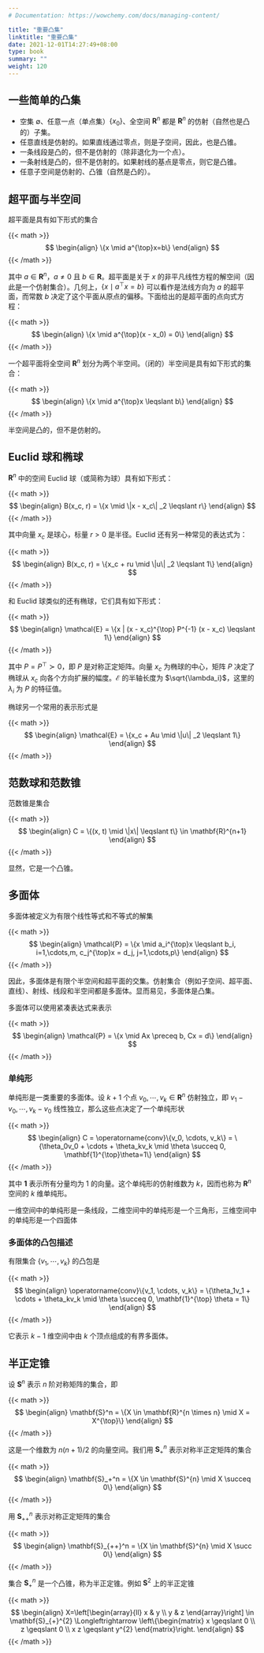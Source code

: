 ```yaml
---
# Documentation: https://wowchemy.com/docs/managing-content/

title: "重要凸集"
linktitle: "重要凸集"
date: 2021-12-01T14:27:49+08:00
type: book
summary: ""
weight: 120
---
```


<!--more-->

## 一些简单的凸集

- 空集 $\emptyset$、任意一点（单点集）$\{x_0\}$、全空间 $\mathbf{R}^{n}$ 都是 $\mathbf{R}^{n}$ 的仿射（自然也是凸的）子集。
- 任意直线是仿射的。如果直线通过零点，则是子空间，因此，也是凸锥。
- 一条线段是凸的，但不是仿射的（除非退化为一个点）。
- 一条射线是凸的，但不是仿射的。如果射线的基点是零点，则它是凸锥。
- 任意子空间是仿射的、凸锥（自然是凸的）。

## 超平面与半空间

超平面是具有如下形式的集合

{{< math >}}
$$
\begin{align}
\{x \mid a^{\top}x=b\}
\end{align}
$$
{{< /math >}}

其中 $a \in \mathbf{R}^{n}$，$a \ne 0$ 且 $b \in \mathbf{R}$。超平面是关于 $x$ 的非平凡线性方程的解空间（因此是一个仿射集合）。几何上，$\{x \mid a^{\top}x=b\}$ 可以看作是法线方向为 $a$ 的超平面，而常数 $b$ 决定了这个平面从原点的偏移。下面给出的是超平面的点向式方程：

{{< math >}}
$$
\begin{align}
\{x \mid a^{\top}(x - x_0) = 0\}
\end{align}
$$
{{< /math >}}

一个超平面将全空间 $\mathbf{R}^{n}$ 划分为两个半空间。（闭的）半空间是具有如下形式的集合：

{{< math >}}
$$
\begin{align}
\{x \mid a^{\top}x \leqslant b\}
\end{align}
$$
{{< /math >}}

半空间是凸的，但不是仿射的。

## Euclid 球和椭球

$\mathbf{R}^{n}$ 中的空间 Euclid 球（或简称为球）具有如下形式：

{{< math >}}
$$
\begin{align}
B(x_c, r) = \{x \mid \|x - x_c\| _2 \leqslant r\}
\end{align}
$$
{{< /math >}}

其中向量 $x_c$ 是球心，标量 $r > 0$ 是半径。Euclid 还有另一种常见的表达式为：

{{< math >}}
$$
\begin{align}
B(x_c, r) = \{x_c + ru \mid \|u\| _2 \leqslant 1\}
\end{align}
$$
{{< /math >}}

和 Euclid 球类似的还有椭球，它们具有如下形式：

{{< math >}}
$$
\begin{align}
\mathcal{E} = \{x | (x - x_c)^{\top} P^{-1} (x - x_c) \leqslant 1\}
\end{align}
$$
{{< /math >}}

其中 $P = P^{\top} \succ 0$，即 $P$ 是对称正定矩阵。向量 $x_c$ 为椭球的中心，矩阵 $P$ 决定了椭球从 $x_c$ 向各个方向扩展的幅度。$\mathcal{E}$ 的半轴长度为 $\sqrt{\lambda_i}$，这里的 $\lambda_i$ 为 $P$ 的特征值。

椭球另一个常用的表示形式是

{{< math >}}
$$
\begin{align}
\mathcal{E} = \{x_c + Au \mid \|u\| _2 \leqslant 1\}
\end{align}
$$
{{< /math >}}

## 范数球和范数锥

范数锥是集合

{{< math >}}
$$
\begin{align}
C = \{(x, t) \mid \|x\| \leqslant t\} \in \mathbf{R}^{n+1}
\end{align}
$$
{{< /math >}}

显然，它是一个凸锥。

## 多面体

多面体被定义为有限个线性等式和不等式的解集

{{< math >}}
$$
\begin{align}
\mathcal{P} = \{x \mid a_i^{\top}x \leqslant b_i, i=1,\cdots,m, c_j^{\top}x = d_j, j=1,\cdots,p\}
\end{align}
$$
{{< /math >}}

因此，多面体是有限个半空间和超平面的交集。仿射集合（例如子空间、超平面、直线）、射线、线段和半空间都是多面体。显而易见，多面体是凸集。

多面体可以使用紧凑表达式来表示

{{< math >}}
$$
\begin{align}
\mathcal{P} = \{x \mid Ax \preceq b, Cx = d\}
\end{align}
$$
{{< /math >}}

### 单纯形

单纯形是一类重要的多面体。设 $k+1$ 个点 $v_0, \cdots, v_k \in \mathbf{R}^{n}$ 仿射独立，即 $v_1-v_0, \cdots, v_k-v_0$ 线性独立，那么这些点决定了一个单纯形状

{{< math >}}
$$
\begin{align}
C = \operatorname{conv}\{v_0, \cdots, v_k\} = \{\theta_0v_0 + \cdots + \theta_kv_k \mid \theta \succeq 0, \mathbf{1}^{\top}\theta=1\}
\end{align}
$$
{{< /math >}}

其中 $\mathbf{1}$ 表示所有分量均为 $1$ 的向量。这个单纯形的仿射维数为 $k$，因而也称为 $\mathbf{R}^{n}$ 空间的 $k$ 维单纯形。

一维空间中的单纯形是一条线段，二维空间中的单纯形是一个三角形，三维空间中的单纯形是一个四面体

### 多面体的凸包描述

有限集合 $\{v_1, \cdots, v_k\}$ 的凸包是

{{< math >}}
$$
\begin{align}
\operatorname{conv}\{v_1, \cdots, v_k\} = \{\theta_1v_1 + \cdots + \theta_kv_k \mid \theta \succeq 0, \mathbf{1}^{\top} \theta = 1\}
\end{align}
$$
{{< /math >}}

它表示 $k-1$ 维空间中由 $k$ 个顶点组成的有界多面体。

## 半正定锥

设 $\mathbf{S}^n$ 表示 $n$ 阶对称矩阵的集合，即

{{< math >}}
$$
\begin{align}
\mathbf{S}^n = \{X \in \mathbf{R}^{n \times n} \mid X = X^{\top}\}
\end{align}
$$
{{< /math >}}

这是一个维数为 $n(n+1)/2$ 的向量空间。我们用 $\mathbf{S}_+^n$ 表示对称半正定矩阵的集合

{{< math >}}
$$
\begin{align}
\mathbf{S}_+^n = \{X \in \mathbf{S}^{n} \mid X \succeq 0\}
\end{align}
$$
{{< /math >}}

用 $\mathbf{S}_{++}^n$ 表示对称正定矩阵的集合

{{< math >}}
$$
\begin{align}
\mathbf{S}_{++}^n = \{X \in \mathbf{S}^{n} \mid X \succ 0\}
\end{align}
$$
{{< /math >}}

集合 $\mathbf{S}_+^n$ 是一个凸锥，称为半正定锥。例如 $\mathbf{S}^2$ 上的半正定锥

{{< math >}}
$$
\begin{align}
X=\left[\begin{array}{ll}
x & y \\
y & z
\end{array}\right] \in \mathbf{S}_{+}^{2} \Longleftrightarrow 
\left\{\begin{matrix}
x \geqslant 0 \\
z \geqslant 0 \\
x z \geqslant y^{2}
\end{matrix}\right.
\end{align}
$$
{{< /math >}}